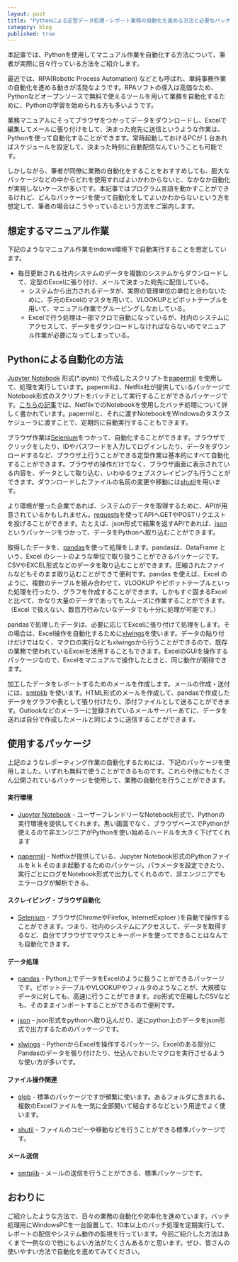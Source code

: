 ```yaml
---
layout: post
title: "Pythonによる定型データ処理・レポート業務の自動化を進める方法と必要なパッケージ(非IT部門向け)"
category: blog
published: true
---
```


本記事では、Pythonを使用してマニュアル作業を自動化する方法について、筆者が実際に日々行っている方法をご紹介します。

最近では、RPA(Robotic Process Automation) などとも呼ばれ、単純事務作業の自動化を進める動きが活発なようです。RPAソフトの導入は高価なため、Pythonなどオープンソースで無料で使えるツールを用いて業務を自動化するために、Pythonの学習を始められる方も多いようです。

業務マニュアルにそってブラウザをつかってデータをダウンロードし、Excelで編集してメールに張り付けをして、決まった宛先に送信というような作業は、Pythonを使って自動化することができます。常時起動しておけるPCが１台あればスケジュールを設定して、決まった時刻に自動配信なんていうことも可能です。

しかしながら、筆者が同僚に業務の自動化をすることをおすすめしても、膨大なパッケージなどの中からどれを使用すればよいかわからないと、なかなか自動化が実現しないケースが多いです。本記事ではプログラム言語を動かすことができるけれど、どんなパッケージを使って自動化をしてよいかわからないという方を想定して、筆者の場合はこうやっているという方法をご案内します。

## 想定するマニュアル作業

下記のようなマニュアル作業をindows環境下で自動実行することを想定しています。

- 毎日更新される社内システムのデータを複数のシステムからダウンロードして、定型のExcelに張り付け、メールで決まった宛先に配信している。
    - システムから出力されるデータが、実際の管理単位の単位と合わないために、手元のExcelのマスタを用いて、VLOOKUPとピボットテーブルを用いて、マニュアル作業でグルーピングしなおしている。
    - Excelで行う処理は一部マクロで自動になっているが、社内のシステムにアクセスして、データをダウンロードしなければならないのでマニュアル作業が必要になってしまっている。

## Pythonによる自動化の方法

[Jupyter Notebook]:https://jupyter.org/
[papermill]: https://github.com/nteract/papermill
[Selenium]: https://selenium-python.readthedocs.io/
[requests]: https://requests-docs-ja.readthedocs.io/en/latest/
[json]: https://docs.python.jp/3/library/json.html
[pandas]: http://pandas.pydata.org/
[smtplib]: https://docs.python.jp/3/library/smtplib.html
[xlwings]: https://www.xlwings.org/
[glob]: https://docs.python.jp/3/library/glob.html
[shutil]: https://docs.python.jp/3/library/shutil.html
[netflix_blog]: https://medium.com/netflix-techblog/notebook-innovation-591ee3221233

[Jupyter Notebook] 形式(*.ipynb) で作成したスクリプトを[papermill] を使用して、処理を実行しています。papermilは、Netflix社が提供しているパッケージでNotebook形式のスクリプトをバッチとして実行することができるパッケージです。[こちらの記事][netflix_blog]では、NetflixでのNotebookを使用したバッチ処理について詳しく書かれています。papermilと、それに渡すNotebookをWindowsのタスクスケジューラに渡すことで、定期的に自動実行することもできます。

ブラウザ作業は[Selenium]をつかって、自動化することができます。ブラウザでクリックをしたり、IDやパスワードを入力してログインしたり、データをダウンロードするなど、ブラウザ上行うことができる定型作業は基本的にすべて自動化することができます。ブラウザの操作だけでなく、ブラウザ画面に表示されている内容を、データとして取り込む、いわゆるウェブスクレイピングも行うことができます。ダウンロードしたファイルの名前の変更や移動には[shutil]を用います。

より環境が整った企業であれば、システムのデータを取得するために、APIが用意されているかもしれません。[requests]を使ってAPIへGETやPOSTリクエストを投げることができます。たとえば、json形式で結果を返すAPIであれば、[json] というパッケージをつかって、データをPythonへ取り込むことができます。

取得したデータを、[pandas]を使って処理をします。pandasは、DataFrame という、Excel のシートのような単位で取り扱うことができるパッケージです。CSVやEXCEL形式などのデータを取り込むことができます。圧縮されたファイルなどもそのまま取り込むことができて便利です。pandas を使えば、Excel のように、複数のテーブルを組み合わせて、VLOOKUP やピボットテーブルといった処理を行ったり、グラフを作成することができます。しかもすぐ固まるExcelと比べて、かなり大量のデータであってもスムーズに作業することができます。（Excel で扱えない、数百万行みたいなデータでも十分に処理が可能です。）

pandasで処理したデータは、必要に応じてExcelに張り付けて処理をします。その場合は、Excel操作を自動化するために[xlwings]を使います。データの貼り付けだけではなく、マクロの実行などもxlwingsから行うことができるので、既存の業務で使われているExcelを活用することもできます。ExcelのGUIを操作するパッケージなので、Excelをマニュアルで操作したときと、同じ動作が期待できます。

加工したデータをレポートするためのメールを作成します。メールの作成・送付には、[smtplib] を使います。HTML形式のメールを作成して、pandasで作成したデータをグラフや表として張り付けたり、添付ファイルとして送ることができます。Outlookなどのメーラーに登録されているメールサーバーあてに、データを送れば自分で作成したメールと同じように送信することができます。

## 使用するパッケージ

上記のようなレポーティング作業の自動化するためには、下記のパッケージを使用しました。いずれも無料で使うことができるものです。これらや他にもたくさん公開されているパッケージを使用して、業務の自動化を行うことができます。

#### 実行環境

- [Jupyter Notebook] - ユーザーフレンドリーなNotebook形式で、Pythonの実行環境を提供してくれます。黒い画面でなく、ブラウザベースでPythonが使えるので非エンジニアがPythonを使い始めるハードルを大きく下げてくれます

- [papermill] - Netfiixが提供している、Jupyter Notebook形式のPythonファイルをｋｋそのまま起動するためのパッケージ。パラメータを設定できたり、実行ごとにログをNotebook形式で出力してくれるので、非エンジニアでもエラーログが解析できる。

#### スクレイピング・ブラウザ自動化

- [Selenium] - ブラウザ(ChromeやFirefox, InternetExploer )を自動で操作することができます。つまり、社内のシステムにアクセスして、データを取得するなど、自分でブラウザでマウスとキーボードを使ってできることはなんでも自動化できます。

#### データ処理

- [pandas] -  Python上でデータをExcelのように扱うことができるパッケージです。ピボットテーブルやVLOOKUPやフィルタのようなことが、大規模なデータに対しても、高速に行うことができます。zip形式で圧縮したCSVなども、そのままインポートすることができるので便利です。

- [json] -  json形式をpythonへ取り込んだり、逆にpython上のデータをjson形式で出力するためのパッケージです。

- [xlwings] -  PythonからExcelを操作するパッケージ。Excelのある部分にPandasのデータを張り付けたり、仕込んでおいたマクロを実行させるような使い方が多いです。

#### ファイル操作関連

- [glob] - 標準のパッケージですが頻繁に使います。あるフォルダに含まれる、複数のExcelファイルを一気に全部開いて結合するなどという用途でよく使います。

- [shutil] - ファイルのコピーや移動などを行うことができる標準パッケージです。

#### メール送信

- [smtplib] - メールの送信を行うことができる、標準パッケージです。


## おわりに
ご紹介したような方法で、日々の業務の自動化や効率化を進めています。バッチ処理用にWindowsPCを一台設置して、10本以上のバッチ処理を定期実行して、レポートの配信やシステム動作の監視を行っています。今回ご紹介した方法はあくまで一例なので他にもよい方法がたくさんあるかと思います。ぜひ、皆さんの使いやすい方法で自動化を進めてみてください。